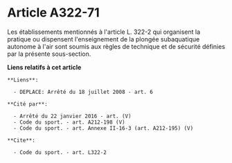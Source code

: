 # Article A322-71

Les établissements mentionnés à l'article L. 322-2 qui organisent la pratique ou dispensent l'enseignement de la plongée
subaquatique autonome à l'air sont soumis aux règles de technique et de sécurité définies par la présente sous-section.

**Liens relatifs à cet article**

	**Liens**:

	  - DEPLACE: Arrêté du 18 juillet 2008 - art. 6

	**Cité par**:

	  - Arrêté du 22 janvier 2016 - art. (V)
	  - Code du sport. - art. A212-198 (V)
	  - Code du sport. - art. Annexe II-16-3 (art. A212-195) (V)

	**Cite**:

	  - Code du sport. - art. L322-2
